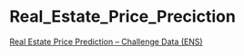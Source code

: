 # Real_Estate_Price_Preciction

[Real Estate Price Prediction – Challenge Data (ENS)](https://challengedata.ens.fr/participants/challenges/68/)
